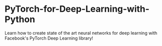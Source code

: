# PyTorch-for-Deep-Learning-with-Python
Learn how to create state of the art neural networks for deep learning with Facebook's PyTorch Deep Learning library!
